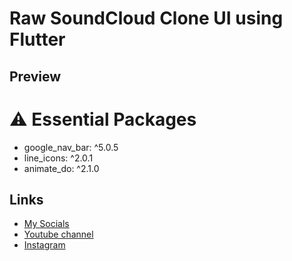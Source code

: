 # Raw SoundCloud Clone UI using Flutter
## Preview


# ⚠️ Essential Packages 
* google_nav_bar: ^5.0.5
* line_icons: ^2.0.1
* animate_do: ^2.1.0
## Links
* [My Socials](https://znap.link/CodeWithFlexz)
* [Youtube channel](https://www.youtube.com/channel/UCLVrYXt3SL9rT-IcDmgU9Wg)
* [Instagram](https://instagram.com/codewithflexz)
